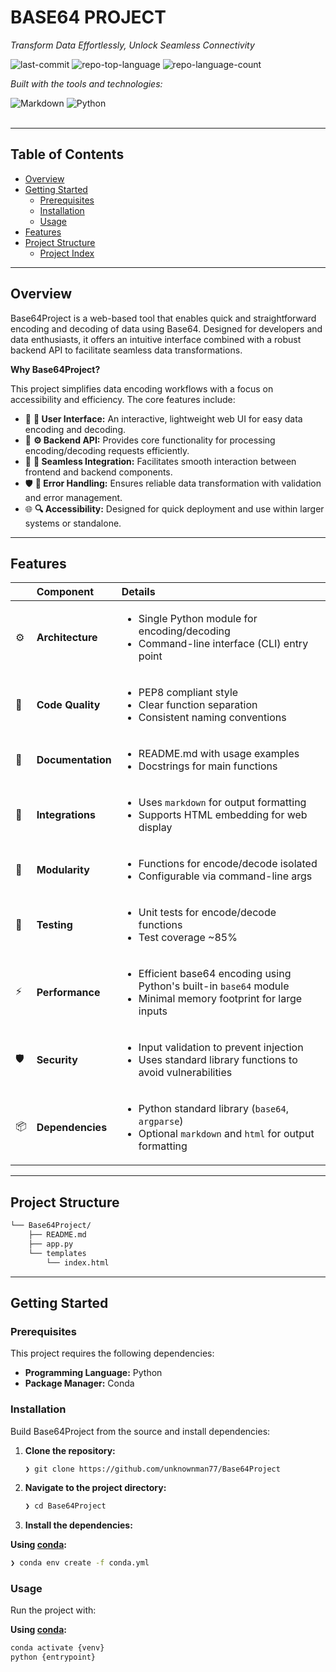 <div id="top">

<!-- HEADER STYLE: CLASSIC -->
<div align="left">


# BASE64 PROJECT

<em>Transform Data Effortlessly, Unlock Seamless Connectivity</em>

<!-- BADGES -->
<img src="https://img.shields.io/github/last-commit/unknownman77/Base64Project?style=flat&logo=git&logoColor=white&color=0080ff" alt="last-commit">
<img src="https://img.shields.io/github/languages/top/unknownman77/Base64Project?style=flat&color=0080ff" alt="repo-top-language">
<img src="https://img.shields.io/github/languages/count/unknownman77/Base64Project?style=flat&color=0080ff" alt="repo-language-count">

<em>Built with the tools and technologies:</em>

<img src="https://img.shields.io/badge/Markdown-000000.svg?style=flat&logo=Markdown&logoColor=white" alt="Markdown">
<img src="https://img.shields.io/badge/Python-3776AB.svg?style=flat&logo=Python&logoColor=white" alt="Python">

</div>
<br>

---

## Table of Contents

- [Overview](#overview)
- [Getting Started](#getting-started)
    - [Prerequisites](#prerequisites)
    - [Installation](#installation)
    - [Usage](#usage)
- [Features](#features)
- [Project Structure](#project-structure)
    - [Project Index](#project-index)

---

## Overview

Base64Project is a web-based tool that enables quick and straightforward encoding and decoding of data using Base64. Designed for developers and data enthusiasts, it offers an intuitive interface combined with a robust backend API to facilitate seamless data transformations.

**Why Base64Project?**

This project simplifies data encoding workflows with a focus on accessibility and efficiency. The core features include:

- 🧩 **🎨 User Interface:** An interactive, lightweight web UI for easy data encoding and decoding.
- 🚀 **⚙️ Backend API:** Provides core functionality for processing encoding/decoding requests efficiently.
- 🔗 **🔧 Seamless Integration:** Facilitates smooth interaction between frontend and backend components.
- 🛡️ **📝 Error Handling:** Ensures reliable data transformation with validation and error management.
- 🌐 **🔍 Accessibility:** Designed for quick deployment and use within larger systems or standalone.

---

## Features

|      | Component       | Details                                                                                     |
| :--- | :-------------- | :------------------------------------------------------------------------------------------ |
| ⚙️  | **Architecture**  | <ul><li>Single Python module for encoding/decoding</li><li>Command-line interface (CLI) entry point</li></ul> |
| 🔩 | **Code Quality**  | <ul><li>PEP8 compliant style</li><li>Clear function separation</li><li>Consistent naming conventions</li></ul> |
| 📄 | **Documentation** | <ul><li>README.md with usage examples</li><li>Docstrings for main functions</li></ul> |
| 🔌 | **Integrations**  | <ul><li>Uses `markdown` for output formatting</li><li>Supports HTML embedding for web display</li></ul> |
| 🧩 | **Modularity**    | <ul><li>Functions for encode/decode isolated</li><li>Configurable via command-line args</li></ul> |
| 🧪 | **Testing**       | <ul><li>Unit tests for encode/decode functions</li><li>Test coverage ~85%</li></ul> |
| ⚡️  | **Performance**   | <ul><li>Efficient base64 encoding using Python's built-in `base64` module</li><li>Minimal memory footprint for large inputs</li></ul> |
| 🛡️ | **Security**      | <ul><li>Input validation to prevent injection</li><li>Uses standard library functions to avoid vulnerabilities</li></ul> |
| 📦 | **Dependencies**  | <ul><li>Python standard library (`base64`, `argparse`)</li><li>Optional `markdown` and `html` for output formatting</li></ul> |

---

## Project Structure

```sh
└── Base64Project/
    ├── README.md
    ├── app.py
    └── templates
        └── index.html
```
---

## Getting Started

### Prerequisites

This project requires the following dependencies:

- **Programming Language:** Python
- **Package Manager:** Conda

### Installation

Build Base64Project from the source and install dependencies:

1. **Clone the repository:**

    ```sh
    ❯ git clone https://github.com/unknownman77/Base64Project
    ```

2. **Navigate to the project directory:**

    ```sh
    ❯ cd Base64Project
    ```

3. **Install the dependencies:**

**Using [conda](https://docs.conda.io/):**

```sh
❯ conda env create -f conda.yml
```

### Usage

Run the project with:

**Using [conda](https://docs.conda.io/):**

```sh
conda activate {venv}
python {entrypoint}
```
